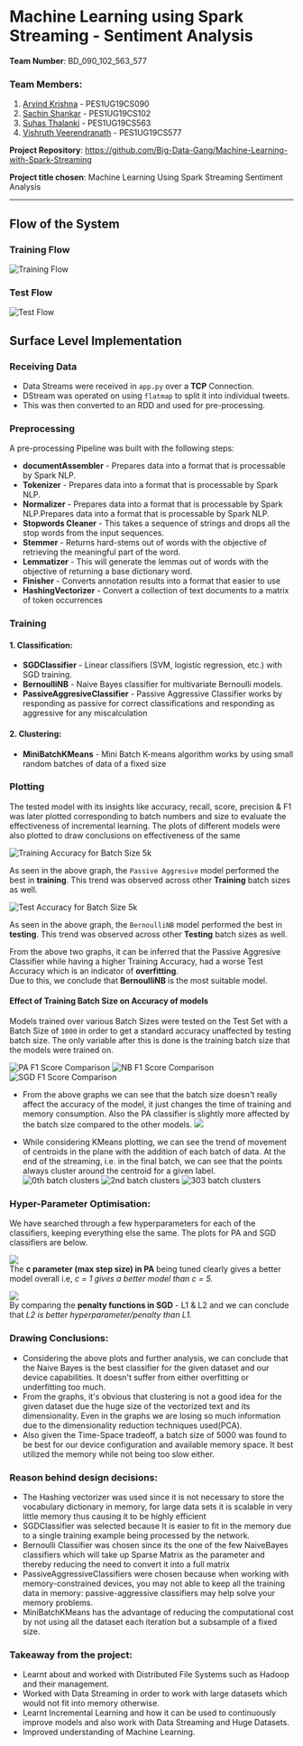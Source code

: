 # Machine Learning using Spark Streaming - Sentiment Analysis

**Team Number**: BD_090_102_563_577

### Team Members:

1. [Arvind Krishna](https://github.com/ArvindAroo) - PES1UG19CS090
2. [Sachin Shankar](https://github.com/sach-12) - PES1UG19CS102
3. [Suhas Thalanki](https://github.com/thesuhas) - PES1UG19CS563
4. [Vishruth Veerendranath](https://github.com/vishruth-v) - PES1UG19CS577

**Project Repository**: https://github.com/Big-Data-Gang/Machine-Learning-with-Spark-Streaming


**Project title chosen**: Machine Learning Using Spark Streaming Sentiment Analysis

___
## Flow of the System

### Training Flow
![Training Flow](https://i.imgur.com/7DhWDtY.png)
        




            
            
### Test Flow
![Test Flow](https://i.imgur.com/Dzx5Zoj.png)

## Surface Level Implementation

### Receiving Data
 
- Data Streams were received in `app.py` over a **TCP** Connection.
- DStream was operated on using `flatmap` to split it into individual tweets.
- This was then converted to an RDD and used for pre-processing.


### Preprocessing 

A pre-processing Pipeline was built with the following steps:
- **documentAssembler** - Prepares data into a format that is processable by Spark NLP.
- **Tokenizer** - Prepares data into a format that is processable by Spark NLP.
- **Normalizer** - Prepares data into a format that is processable by Spark NLP.Prepares data into a format that is processable by Spark NLP.
- **Stopwords Cleaner** - This takes a sequence of strings and drops all the stop words from the input sequences.
- **Stemmer** - Returns hard-stems out of words with the objective of retrieving the meaningful part of the word.
- **Lemmatizer** - This will generate the lemmas out of words with the objective of returning a base dictionary word.
- **Finisher** - Converts annotation results into a format that easier to use
- **HashingVectorizer** - Convert a collection of text documents to a matrix of token occurrences

### Training
#### 1. Classification:
- **SGDClassifier** - Linear classifiers (SVM, logistic regression, etc.) with SGD training.
- **BernoulliNB** - Naive Bayes classifier for multivariate Bernoulli models.
- **PassiveAggresiveClassifier** - Passive Aggressive Classifier works by responding as passive for correct classifications and responding as aggressive for any miscalculation

#### 2. Clustering:
- **MiniBatchKMeans** - Mini Batch K-means algorithm works by using small random batches of data of a fixed size


### Plotting 
The tested model with its insights like accuracy, recall, score, precision & F1 was later plotted corresponding to batch numbers and size to evaluate the effectiveness of incremental learning. The plots of different models were also plotted to draw conclusions on effectiveness of the same

![Training Accuracy for Batch Size 5k](https://i.imgur.com/pl2z9tK.png)

As seen in the above graph, the `Passive Aggresive` model performed the best in **training**. This trend was observed across other **Training** batch sizes as well.


![Test Accuracy for Batch Size 5k](https://i.imgur.com/5tq4uj5.png)

As seen in the above graph, the `BernoulliNB` model performed the best in **testing**. This trend was observed across other **Testing** batch sizes as well.

From the above two graphs, it can be inferred that the Passive Aggresive Classifier while having a higher Training Accuracy, had a worse Test Accuracy which is an indicator of **overfitting**.<br>
Due to this, we conclude that **BernoulliNB** is the most suitable model.



#### Effect of Training Batch Size on Accuracy of models

Models trained over various Batch Sizes were tested on the Test Set with a Batch Size of `1000` in order to get a standard accuracy unaffected by testing batch size. The only variable after this is done is the training batch size that the models were trained on.  

![PA F1 Score Comparison](https://i.imgur.com/nmnchJx.png)
![NB F1 Score Comparison](https://i.imgur.com/mu7JDck.png)
![SGD F1 Score Comparison](https://i.imgur.com/Iojmdfj.png)


- From the above graphs we can see that the batch size doesn't really affect the accuracy of the model, it just changes the time of training and memory consumption. Also the PA classifier is slightly more affected by the batch size compared to the other models.
![](https://i.imgur.com/GMOt9C3.png)




 - While considering KMeans plotting, we can see the trend of movement of centroids in the plane with the addition of each batch of data. At the end of the streaming, i.e. in the final batch, we can see that the points always cluster around the centroid for a given label.
![0th batch clusters](https://i.imgur.com/ZWazPUq.png)
![2nd batch clusters](https://i.imgur.com/BgUMmR5.png)
![303 batch clusters](https://i.imgur.com/SXJphfZ.png)


### Hyper-Parameter Optimisation:
We have searched through a few hyperparameters for each of the classifiers, keeping everything else the same. The plots for PA and SGD classifiers are below.

![](https://i.imgur.com/w2bdaJs.png)     
The **c parameter (max step size) in PA** being tuned clearly gives a better model overall i.e, *c = 1 gives a better model than c = 5.*

![](https://i.imgur.com/zvaEp8C.png)      
By comparing the **penalty functions in SGD** - L1 & L2 and we can conclude that *L2 is better hyperparameter/penalty than L1.*

### Drawing Conclusions:
    
* Considering the above plots and further analysis, we can conclude that the Naive Bayes is the best classifier for the given dataset and our device capabilities. It doesn't suffer from either overfitting or underfitting too much.
* From the graphs, it's obvious that clustering is not a good idea for the given dataset due the huge size of the vectorized text and its dimensionality. Even in the graphs we are losing so much information due to the dimensionality reduction techniques used(PCA).
* Also given the Time-Space tradeoff, a batch size of 5000 was found to be best for our device configuration and available memory space. It best utilized the memory while not being too slow either. 


### Reason behind design decisions: 
* The Hashing vectorizer was used since it is not necessary to store the vocabulary dictionary in memory, for large data sets it is scalable in very little memory thus causing it to be highly efficient 
* SGDClassifier was selected because It is easier to fit in the memory due to a single training example being processed by the network.
* Bernoulli Classifier was chosen since its the one of the few NaiveBayes classifiers which will take up Sparse Matrix as the parameter and thereby reducing the need to convert it into a full matrix
* PassiveAggressiveClassifiers were chosen because when working with memory-constrained devices, you may not able to keep all the training data in memory: passive-aggressive classifiers may help solve your memory problems.
* MiniBatchKMeans has the advantage of reducing the computational cost by not using all the dataset each iteration but a subsample of a fixed size.
    
    
    
    
### Takeaway from the project:
- Learnt about and worked with Distributed File Systems such as Hadoop and their management.
- Worked with Data Streaming in order to work with large datasets which would not fit into memory otherwise.
- Learnt Incremental Learning and how it can be used to continuously improve models and also work with Data Streaming and Huge Datasets.
- Improved understanding of Machine Learning.

